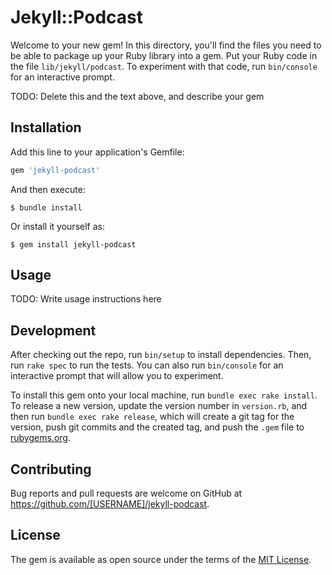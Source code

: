 # Jekyll::Podcast

Welcome to your new gem! In this directory, you'll find the files you need to be able to package up your Ruby library into a gem. Put your Ruby code in the file `lib/jekyll/podcast`. To experiment with that code, run `bin/console` for an interactive prompt.

TODO: Delete this and the text above, and describe your gem

## Installation

Add this line to your application's Gemfile:

```ruby
gem 'jekyll-podcast'
```

And then execute:

    $ bundle install

Or install it yourself as:

    $ gem install jekyll-podcast

## Usage

TODO: Write usage instructions here

## Development

After checking out the repo, run `bin/setup` to install dependencies. Then, run `rake spec` to run the tests. You can also run `bin/console` for an interactive prompt that will allow you to experiment.

To install this gem onto your local machine, run `bundle exec rake install`. To release a new version, update the version number in `version.rb`, and then run `bundle exec rake release`, which will create a git tag for the version, push git commits and the created tag, and push the `.gem` file to [rubygems.org](https://rubygems.org).

## Contributing

Bug reports and pull requests are welcome on GitHub at https://github.com/[USERNAME]/jekyll-podcast.

## License

The gem is available as open source under the terms of the [MIT License](https://opensource.org/licenses/MIT).
